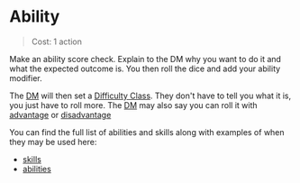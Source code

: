 # Ability

> Cost: 1 action


Make an ability score check. Explain to the DM why you want to do it and what the expected outcome is. You then roll the dice and add your ability modifier. 

The [DM](DM.md) will then set a [Difficulty Class](DC.md). They don't have to tell you what it is, you just have to roll more. The [DM](DM.md) may also say you can roll it with [advantage](advantage.md) or [disadvantage](disadvantage.md)

You can find the full list of abilities and skills along with examples of when they may be used here: 
- [skills](skills.md)
- [abilities](ability.md)